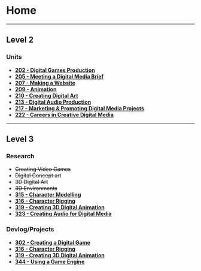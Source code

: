 # Home
---
## **Level 2**
### **Units**
- **[202 - Digital Games Production](LV2-Units/202-Digital-Games-Production.md)**
- **[205 - Meeting a Digital Media Brief](LV2-Units/205-Meeting-a-Digital-Media-Brief.md)**
- **[207 - Making a Website](LV2-Units/207-Making-a-Website.md)**
- **[209 - Animation](LV2-Units/209-Animation.md)**
- **[210 - Creating Digital Art](LV2-Units/210-Creating-Digital-Art.md)**
- **[213 - Digital Audio Production](LV2-Units/213-Digital-Audio-Production.md)**
- **[217 - Marketing & Promoting Digital Media Projects](LV2-Units/217-Marketing-and-Promoting-Digital-Media-Products.md)**
- **[222 - Careers in Creative Digital Media](LV2-Units/222-Careers-in-Creative-Digital-Media.md)**
---

## Level 3
### **Research**
- ~~Creating Video Games~~
- ~~Digital Concept art~~
- ~~3D Digital Art~~
- ~~3D Environments~~
- **[315 - Character Modelling](LV3/Research/315-Character-Modelling.md)**
- **[316 - Character Rigging](LV3/Research/316-Character-Rigging.md)**
- **[319 - Creating 3D Digital Animation](LV3/Research/319-Creating-3D-Digital-Animation.md)**
- **[323 - Creating Audio for Digital Media](LV3/Research/323-Creating-Audio-for-Digital-Media.md)**

### **Devlog/Projects**
- **[302 - Creating a Digital Game](Projects/302-Creating-a-Digital-Game.md)**
- **[316 - Character Rigging](Projects/316-Character-Rigging.md)**
- **[319 - Creating 3D Digital Animation](Projects/319-Creating-3D-Digital-Animation.md)**
- **[344 - Using a Game Engine](Projects/344-Using-a-Game-Engine.md)**